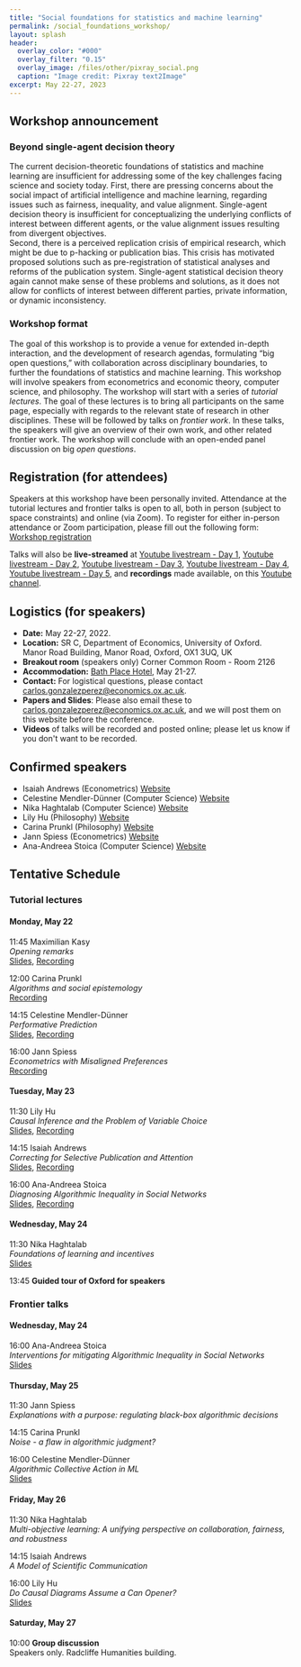 ```yaml
---
title: "Social foundations for statistics and machine learning"
permalink: /social_foundations_workshop/
layout: splash
header:
  overlay_color: "#000"
  overlay_filter: "0.15"
  overlay_image: /files/other/pixray_social.png
  caption: "Image credit: Pixray text2Image"
excerpt: May 22-27, 2023
---
```



## Workshop announcement

### Beyond single-agent decision theory
The current decision-theoretic foundations of statistics and machine learning are insufficient for addressing some of the key challenges facing science and society today.
First, there are pressing concerns about the social impact of artificial intelligence and machine learning, regarding issues such as fairness, inequality, and value alignment.
Single-agent decision theory is insufficient for conceptualizing the underlying conflicts of interest between different agents, or the value alignment issues resulting from divergent objectives.  
Second, there is a perceived replication crisis of empirical research, which might be due to p-hacking or publication bias.
This crisis has motivated proposed solutions such as pre-registration of statistical analyses and reforms of the publication system.
Single-agent statistical decision theory again cannot make sense of these problems and solutions, as it does not allow for conflicts of interest between different parties, private information, or dynamic inconsistency.

### Workshop format
The goal of this workshop is to provide a venue for extended in-depth interaction, and the development of research agendas, formulating “big open questions,” with collaboration across disciplinary boundaries, to further the foundations of statistics and machine learning. 
This workshop will involve speakers from econometrics and economic theory, computer science, and philosophy.
The workshop will start with a series of *tutorial lectures*.
The goal of these lectures is to bring all participants on the same page, especially with regards to the relevant state of research in other disciplines.
These will be followed by talks on *frontier work*.
In these talks, the speakers will give an overview of their own work, and other related frontier work.
The workshop will conclude with an open-ended panel discussion on big *open questions*.




## Registration (for attendees)

Speakers at this workshop have been personally invited.
Attendance at the tutorial lectures and frontier talks is open to all, both in person (subject to space constraints) and online (via Zoom).
To register for either in-person attendance or Zoom participation, please fill out the following form:
[Workshop registration](https://econresearch.fra1.qualtrics.com/jfe/form/SV_9BRwEGlBdxLPyIe)


Talks will also be **live-streamed** at
[Youtube livestream - Day 1](https://m.youtube.com/watch?v=3b8LclxZsBE),
[Youtube livestream - Day 2](https://www.youtube.com/watch?v=mGHLcRG37pg),
[Youtube livestream - Day 3](https://www.youtube.com/watch?v=GWvMmWUnfwI), 
[Youtube livestream - Day 4](https://www.youtube.com/live/wUrblXN-ItA),
[Youtube livestream - Day 5](https://www.youtube.com/watch?v=1fzsVKUwh4Q),
and **recordings** made available, on this [Youtube channel](https://www.youtube.com/channel/UCB3VHmtU-Acta1o0wbzWaag).  


## Logistics (for speakers)

* **Date:** May 22-27, 2022.
* **Location:** SR C, Department of Economics, University of Oxford.  
  Manor Road Building, Manor Road, Oxford, OX1 3UQ, UK
* **Breakout room** (speakers only) Corner Common Room - Room 2126  
* **Accommodation:** [Bath Place Hotel](https://www.bathplace.co.uk/), May 21-27.
* **Contact:** For logistical questions, please contact [carlos.gonzalezperez@economics.ox.ac.uk](mailto:carlos.gonzalezperez@economics.ox.ac.uk).
* **Papers and Slides**: Please also email these to [carlos.gonzalezperez@economics.ox.ac.uk](mailto:carlos.gonzalezperez@economics.ox.ac.uk), and we will post them on this website before the conference.
* **Videos** of talks will be recorded and posted online; please let us know if you don't want to be recorded.




## Confirmed speakers

- Isaiah Andrews (Econometrics)	[Website](https://scholar.harvard.edu/iandrews/home)
- Celestine Mendler-Dünner (Computer Science) [Website](https://www.celestine.ai/)
- Nika Haghtalab (Computer Science) [Website](https://people.eecs.berkeley.edu/~nika/)
- Lily Hu	(Philosophy) [Website](https://scholar.harvard.edu/lilyhu)
- Carina Prunkl	(Philosophy) [Website](https://www.carinaprunkl.com/)
- Jann Spiess	(Econometrics)	[Website](https://gsb-faculty.stanford.edu/jann-spiess/)
- Ana-Andreea Stoica	(Computer Science) [Website](http://www.columbia.edu/~as5001/)




## Tentative Schedule

<!-- rooms available until 5:30 -->
<!-- 90 min slots -->

### Tutorial lectures

#### Monday, May 22

11:45 Maximilian Kasy  
*Opening remarks*  
[Slides](/home/files/slides/social_foundations_opening.pdf), [Recording](https://youtu.be/RMxRqotKX7s)

12:00 Carina Prunkl  
*Algorithms and social epistemology*  
[Recording](https://youtu.be/k3c8mPkOZBA)  

14:15 Celestine Mendler-Dünner  
*Performative Prediction*  
[Slides](/home/files/slides/Celestine_Mendler_Performative_Prediction.pdf), [Recording](https://youtu.be/-V7aC5mk_P8)  

16:00 Jann Spiess  
*Econometrics with Misaligned Preferences*  
[Recording](https://youtu.be/ZgJUTMX_V4w)  

  
#### Tuesday, May 23

11:30 Lily Hu  
*Causal Inference and the Problem of Variable Choice*  
[Slides](/home/files/other/social_foundations_workshop/Lily_Hu_Variable_Choice.pptx), [Recording](https://youtu.be/zSwAVwypMSs)  

14:15 Isaiah Andrews  
*Correcting for Selective Publication and Attention*  
[Slides](/home/files/other/social_foundations_workshop/Screening_and_Selection.pdf), [Recording](https://youtu.be/PVsmo1hynrw)  

16:00 Ana-Andreea Stoica  
*Diagnosing Algorithmic Inequality in Social Networks*  
[Slides](/home/files/other/social_foundations_workshop/AnaStoica_OxfordMLEcon_tutorial.pdf), [Recording](https://youtu.be/lqonoDcLp6w)  



#### Wednesday, May 24

11:30 Nika Haghtalab  
*Foundations of learning and incentives*  
[Slides](/home/files/other/social_foundations_workshop/Nika_Haghtalab_Learning_Incentives.pdf)  
  
13:45 **Guided tour of Oxford for speakers**
<!-- 2 hour tour -->


### Frontier talks


#### Wednesday, May 24

16:00 Ana-Andreea Stoica  
*Interventions for mitigating Algorithmic Inequality in Social Networks*  
[Slides](/home/files/other/social_foundations_workshop/AnaStoica_OxfordMLEcon_frontiertalk.pdf)  
 
#### Thursday, May 25

11:30 Jann Spiess  
*Explanations with a purpose: regulating black-box algorithmic decisions*  

14:15 Carina Prunkl  
*Noise - a flaw in algorithmic judgment?*  

16:00 Celestine Mendler-Dünner  
*Algorithmic Collective Action in ML*  
[Slides](/home/files/slides/Celestine_Mendler_Collective_Action.pdf)  
  

#### Friday, May 26

<!-- Room unavailable 1-2pm -->

11:30 Nika Haghtalab  
*Multi-objective learning: A unifying perspective on collaboration, fairness, and robustness*  

14:15 Isaiah Andrews  
*A Model of Scientific Communication*  

16:00 Lily Hu  
*Do Causal Diagrams Assume a Can Opener?*  
[Slides](/home/files/slides/Lily_Hu_Sameness_Difference.pptx)  

#### Saturday, May 27

10:00 **Group discussion**  
Speakers only. Radcliffe Humanities building.





